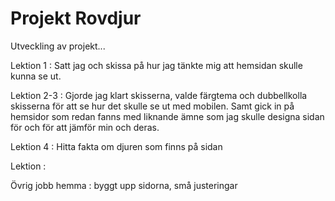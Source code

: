 # Projekt Rovdjur
Utveckling av projekt...

Lektion 1 :
Satt jag och skissa på hur jag tänkte mig att hemsidan skulle kunna se ut.

Lektion 2-3 :
Gjorde jag klart skisserna, valde färgtema och dubbellkolla skisserna för att se hur det skulle se ut med mobilen. Samt gick in på hemsidor som redan fanns med liknande ämne som jag skulle designa sidan för och för att jämför min och deras. 

Lektion 4 : Hitta fakta om djuren som finns på sidan

Lektion : 

Övrig jobb hemma :
byggt upp sidorna, små justeringar
